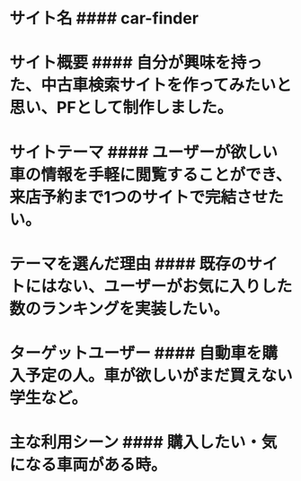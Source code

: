 # サイト名  #### car-finder
# サイト概要  #### 自分が興味を持った、中古車検索サイトを作ってみたいと思い、PFとして制作しました。
# サイトテーマ  #### ユーザーが欲しい車の情報を手軽に閲覧することができ、来店予約まで1つのサイトで完結させたい。
# テーマを選んだ理由  #### 既存のサイトにはない、ユーザーがお気に入りした数のランキングを実装したい。
# ターゲットユーザー  #### 自動車を購入予定の人。車が欲しいがまだ買えない学生など。
# 主な利用シーン  #### 購入したい・気になる車両がある時。